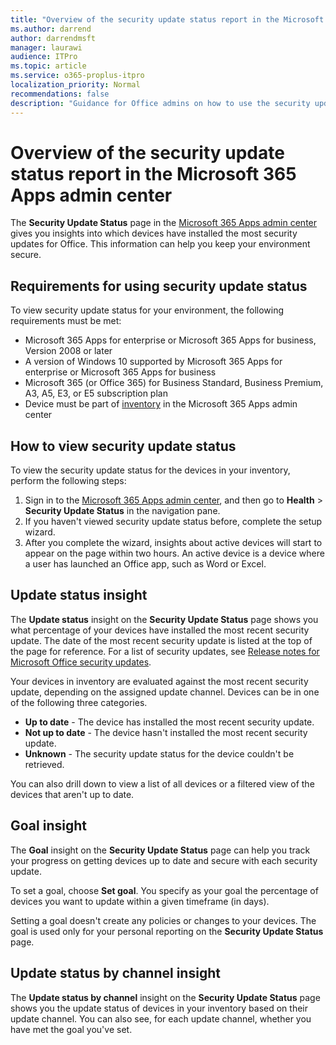 ```yaml
---
title: "Overview of the security update status report in the Microsoft 365 Apps admin center"
ms.author: darrend
author: darrendmsft
manager: laurawi
audience: ITPro
ms.topic: article
ms.service: o365-proplus-itpro
localization_priority: Normal
recommendations: false
description: "Guidance for Office admins on how to use the security update status feature in the Microsoft 365 Apps admin center."
---
```


# Overview of the security update status report in the Microsoft 365 Apps admin center

The **Security Update Status** page in the [Microsoft 365 Apps admin center](https://config.office.com) gives you insights into which devices have installed the most security updates for Office. This information can help you keep your environment secure.

## Requirements for using security update status

To view security update status for your environment, the following requirements must be met:

- Microsoft 365 Apps for enterprise or Microsoft 365 Apps for business, Version 2008 or later
- A version of Windows 10 supported by Microsoft 365 Apps for enterprise or Microsoft 365 Apps for business
- Microsoft 365 (or Office 365) for Business Standard, Business Premium, A3, A5, E3, or E5 subscription plan
- Device must be part of [inventory](inventory.md) in the Microsoft 365 Apps admin center

## How to view security update status

To view the security update status for the devices in your inventory, perform the following steps:

1. Sign in to the [Microsoft 365 Apps admin center](https://config.office.com), and then go to **Health** > **Security Update Status** in the navigation pane.
2. If you haven't viewed security update status before, complete the setup wizard.
3. After you complete the wizard, insights about active devices will start to appear on the page within two hours. An active device is a device where a user has launched an Office app, such as Word or Excel. 


## Update status insight

The **Update status** insight on the **Security Update Status** page shows you what percentage of your devices have installed the most recent security update. The date of the most recent security update is listed at the top of the page for reference. For a list of security updates, see [Release notes for Microsoft Office security updates](/officeupdates/microsoft365-apps-security-updates).

Your devices in inventory are evaluated against the most recent security update, depending on the assigned update channel. Devices can be in one of the following three categories.

- **Up to date** - The device has installed the most recent security update.
- **Not up to date** - The device hasn't installed the most recent security update.
- **Unknown** - The security update status for the device couldn't be retrieved.

You can also drill down to view a list of all devices or a filtered view of the devices that aren't up to date.


## Goal insight

The **Goal** insight on the **Security Update Status** page can help you track your progress on getting devices up to date and secure with each security update. 

To set a goal, choose **Set goal**. You specify as your goal the percentage of devices you want to update within a given timeframe (in days).

Setting a goal doesn't create any policies or changes to your devices. The goal is used only for your personal reporting on the **Security Update Status** page.


## Update status by channel insight

The **Update status by channel** insight on the **Security Update Status** page shows you the update status of devices in your inventory based on their update channel. You can also see, for each update channel, whether you have met the goal you've set.

